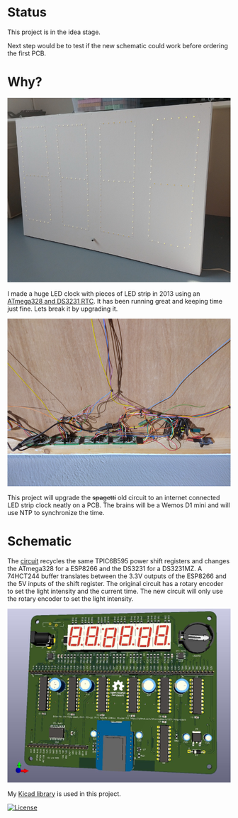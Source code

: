 # Status

This project is in the idea stage.

Next step would be to test if the new schematic could work before ordering the first PCB.

# Why?

![](led%20strip%20clock.jpg)

I made a huge LED clock with pieces of LED strip in 2013 using an [ATmega328 and DS3231 RTC](ATmega328%20version/). It has been running great and keeping time just fine. Lets break it by upgrading it.

![](spagetti.jpg)

This project will upgrade the ~~spagetti~~ old circuit to an internet connected LED strip clock neatly on a PCB. The brains will be a Wemos D1 mini and will use NTP to synchronize the time.

# Schematic

The [circuit](Kicad/LED%20Strip%20clock.pdf) recycles the same TPIC6B595 power shift registers and changes the ATmega328 for a ESP8266 and the DS3231 for a DS3231MZ. A 74HCT244 buffer translates between the 3.3V outputs of the ESP8266 and the 5V inputs of the shift register. The original circuit has a rotary encoder to set the light intensity and the current time. The new circuit will only use the rotary encoder to set the light intensity.

![](led%20strip%20clock%20pcb-render.jpg)

My [Kicad library](https://github.com/atoomnetmarc/ATOOMNETKICAD) is used in this project.

[![License](https://img.shields.io/badge/License-Apache%202.0-blue.svg)](https://opensource.org/licenses/Apache-2.0)